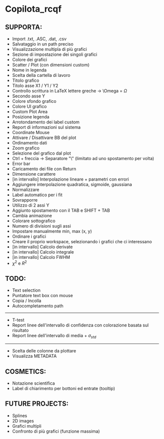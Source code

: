 # Copilota_rcqf

SUPPORTA:
---
- Import .txt, .ASC, .dat, .csv
- Salvataggio in un path preciso
- Visualizzazione multipla di più grafici
- Sezione di impostazione dei singoli grafici
- Colore dei grafici
- Scatter / Plot (con dimensioni custom)
- Nome in legenda
- Scelta della cartella di lavoro
- Titolo grafico
- Titolo asse X1 / Y1 / Y2
- Controllo scrittura in LaTeX lettere greche -> \Omega = $\Omega$
- Secondo asse Y
- Colore sfondo grafico
- Colore UI grafico
- Custom Plot Area
- Posizione legenda
- Arrotondamento dei label custom
- Report di informazioni sul sistema
- Coordinate Mouse
- Attivare / Disattivare BB del plot
- Ordinamento dati
- Zoom grafico
- Selezione del grafico dal plot
- Ctrl + freccia -> Separatore "\\" (limitato ad uno spostamento per volta)
- Error bar
- Caricamento dei file con Return
- Dimensione carattere
- [in intervallo] Interpolazione lineare + parametri con errori
- Aggiungere interpolazione quadratica, sigmoide, gaussiana
- Normalizzare
- Label automatico per i fit
- Sovrapporre
- Utilizzo di 2 assi Y
- Aggiunto spostamento con il TAB e SHIFT + TAB
- Cambia animazione
- Colorare sottografico
- Numero di divisioni sugli assi
- Impostare manualmente min, max (x, y)
- Ordinare i grafici
- Creare il proprio workspace, selezionando i grafici che ci interessano
- [in intervallo] Calcolo derivate                              
- [in intervallo] Calcolo integrale
- [in intervallo] Calcolo FWHM            
- $\chi^2$ e $R^2$ 

TODO:
---
- Text selection
- Puntatore text box con mouse
- Copia / Incolla
- Autocompletamento path
---
- T-test
- Report linee dell'intervallo di confidenza con colorazione basata sul risultato
- Report linee dell'intervallo di media + $\sigma_{std}$ 
---
- Scelta delle colonne da plottare
- Visualizza METADATA

COSMETICS:
---
- Notazione scientifica
- Label di chiarimento per bottoni ed entrate (tooltip)

FUTURE PROJECTS:
---
- Splines
- 2D images
- Grafici multipli
- Confronto di più grafici (funzione massima)